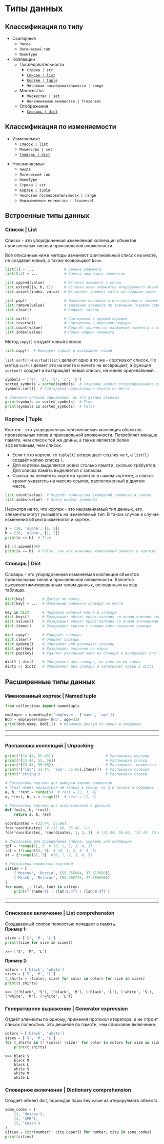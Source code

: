 # Типы данных

## Классификация по типу
- Скалярные
  - `Числа`
  - `Логический тип`
  - `NoneType`
- Коллекции
  - Последовательности
    - `Строка | str`
    - [`Список | list`](https://github.com/Shecspi/cheatsheet-python#список--list)
    - [`Кортеж | tuple`](https://github.com/Shecspi/cheatsheet-python#кортеж--tuple)
    - `Числовая последовательности | range`
  - Множества
    - `Множество | set`
    - `Неизменяемое множество | frozenset`
  - Отображения
    - [`Словарь | dict`](https://github.com/Shecspi/cheatsheet-python#кортеж--tuple)

## Классификация по изменяемости
- Изменяемые
  - [`Список | list`](https://github.com/Shecspi/cheatsheet-python#список--list)
  - `Множество | set`
  - [`Словарь | dict`](https://github.com/Shecspi/cheatsheet-python#кортеж--tuple)
* Неизменяемые
  - `Числа`
  - `Логический тип`
  - `NoneType`
  - `Строка | str`
  - [`Кортеж | tuple`](https://github.com/Shecspi/cheatsheet-python#кортеж--tuple)
  - `Числовая последовательности | range`
  - `Неизменяемое множество | frozenset`

## Встроенные типы данных
### Список | List
Список - это упорядоченная изменяемая коллекция объектов произвольных типов и произвольной вложенности. 

Все описанные ниже методы изменяют оригинальный список на месте, не создавая новый, а также возвращают `None`.
```python
list[1] = ...              # Замена элемента
list[0:2] = ...            # Замена диапазона элементов

list.append(value)         # Вставка элемента в конец
list.extend([a, b, c])     # Вставка всех элементов итерируемого объекта в конец списка
list.insert(index, value)  # Вставляет элемент value на позицию index

list.pop()                 # Удаление последнего или указанного элемента списка
list.remove(value)         # Удаление элемента по значению (первое совпадение)
list.clear()               # Очищает список

list.sort()                # Сортировка в прямом порядке
list.reverse()             # Сортировка в обратном порядке
list.count(value)          # Подсчёт количества вхождений элемента в список
list.index(value)          # Поиск индекс элемента
```

Метод `copy()` создаёт новый список.
```python
list.copy()  # Копирует список и возвращает новый
```

`list.sort()` и `sorted(list)` делают одно и то же - сортируют список. Но метод `sort()` делает это на месте и ничего не возвращает, а функция `sorted()` создаёт и возвращает новый список, не меняя оригинальный.
```python
symbols = ['e', 'd', 'a', 'c', 'b']
sorted_symbols = sorted(symbols)  # Создание нового отсортированного списка
symbols.sort()  # Сортировка изначального списка на месте

# Значения списков одинаковые, но это разные объекты
print(symbols == sorted_symbols)  # True
print(symbols is sorted_symbols)  # False
```

### Кортеж | Tuple
Кортеж - это упорядоченная неизменяемая коллекция объектов произвольных типов и произвольной вложенности. Потребляет меньше памяти, чем список той же длины, а также является более эффективным, чем список.
* Если `t` это кортеж, то `tuple(t)` возвращает ссылку на `t`, a `list(l)` создаёт копию списка `l`.
* Для кортежа выделяется ровно столько памяти, сколько требуется. Для списка память выделяется с запасом.
* Ссылка на элементы кортежа хранятся в самом кортеже, а список хранит указатель на массив ссылок, расположенный в другом месте.
```python
list.count(value)  # Подсчёт количества вхождений элемента в список
list.index(value)  # Поиск индекс элемента
```

Несмотря на то, что кортеж - это неизменяемый тип данных, его элементы могут указывать на изменяемый тип. В таком случае в случае изменения объекта изменится и кортеж.
```python
a = (10, 'alpha', [1, 2])
b = (10, 'alpha', [1, 2])
print(a == b)  # True

b[-1].append(99)
print(a == b)  # False, так как изменили изменяемый элемент в кортеже
```

### Словарь | Dict
Словарь - это упорядоченная изменяемая коллекция объектов произвольных типов и произвольной вложенности. Является высокооптимизированным типом данных, основанным на хэш-таблицах.

```python
dict[key]        # Доступ по ключу
dict[key] = ...  # Изменение элемента словаря на месте

key in dict      # Проверка наличия ключа в словаре
dict.keys()      # Возвращает объект представления со всеми ключами словаря
dict.values()    # Возвращает объект представления со всеми значениями словаря
dict.items()     # Возвращает кортеж с парами ключ-значение словаря

dict.copy()      # Копирует словарь
dict.clear()     # Очищает словарь
dict.update()    # Обновляет или дополняет словарь
dict.get(key)    # Возвращает значение по ключу
dict.pop(key)    # Удаляет указанный ключ из словаря и возвращает его значение

dict1 | dict2    # Объединяет два словаря, не изменяя их самих
dict1 =| dict2   # Объединяет два словаря и записывает новый в dict1
```

## Расширенные типы данных
### Именованный кортеж | Named tuple
```python
from collections import namedtuple

employee = namedtuple('employee', ['name', 'age'])
Bob = employee(name='Bob', age=33)
print(Bob.name, Bob[1])  # Возможен доступ по имени и смещению
```

---
---

### Распаковка коллекций | Unpacking
```python
print(*(33.44, 55.66))                        # Распаковка кортежа
print(*[33.44, 55, 66])                       # Распаковка списка
print(*{33.44, 55.66})                        # Распаковка  множества
print(*{'lat': 33.44, 'lon': 55.66}.items())  # Распаковка словаря
print(*'string')                              # Распаковка строки

# Распаковка кортежа для выборки лишних элементов
# *rest может находиться не только в конце, но и в начале и середине
a, b, *rest = range(5)  # rest = [2, 3, 4]
a, *rest, b, c = range(5)  # rest = [1, 2]

# Распаковка кортежа для использования в функции
def foo(a, b, *rest):
    return a, b, rest

coordinates = (33.44, 55.66)
foo(*coordinates)  # (33.44, 55.66, ())
foo(*coordinates, *coordinates, 1, 2, 3)  # (33.44, 55.66, (33.44, 55.66, 1, 2, 3))

# Распаковка для определения списка, кортежа или коллекции
tpl = *range(5), 5  # (0, 1, 2, 3, 4, 5)
lst = [*range(5), 5]  # [0, 1, 2, 3, 4, 5]
st = {*range(5), 5}  #{0, 1, 2, 3, 4, 5}

# Распаковка вложенных кортежей
cities = [
    ('Moscow', 'Russia', (55.755864, 37.617698)),
    ('Minsk', 'Belarus', (53.902735, 27.555696))
]
for name, _, (lat, lon) in cities:
    print(f'{name:8} | {lat:8.4f} | {lon:8.4f}')
```

---
---

### Списковое включение | List comprehension
Создаваемый список полностью попадает в память.  
**Пример 1:**
```python                                                                                  
sizes = ['S', 'M', 'L']                                                                                         
print([size for size in sizes])
```
`>>> ['S', 'M', 'L']`

**Пример 2**:
```python
colors = ['black', 'white']                                                                                     
sizes = ['S', 'M', 'L']                                                                                         
t_shirts = [(color, size) for color in colors for size in sizes]                                                
print(t_shirts)
```

`>>> [('black', 'S'), ('black', 'M'), ('black', 'L'), ('white', 'S'), ('white', 'M'), ('white', 'L')]`

### Генераторное выражение | Generator expression
Отдаёт элементы по одному, применяя протокол итератора, а не строит список полностью. Это дешевле по памяти, чем списковое включение.
```python
colors = ['black', 'white']                                                                                     
sizes = ['S', 'M', 'L']                                                                                         
for t_shirts in (f'{color} {size}' for color in colors for size in sizes):                                      
    print(t_shirts) 
```

```
>>> black S
    black M
    black L
    white S
    white M
    white L
```

### Словарное включение | Dictionary comprehension
Создаёт объект dict, порождая пары key:value из итерируемого объекта.
```python
some_codes = [
    (1, 'Moscow'),
    (2, 'SPB'),
    (3, 'Kazan')
]
cities = {str(number): city.upper() for number, city in some_codes}
print(cities)
```
